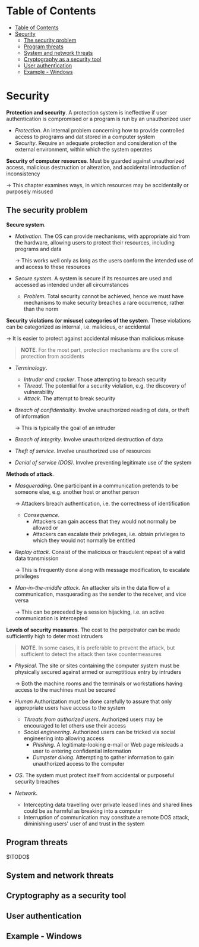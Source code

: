 <!-- TOC titleSize:1 tabSpaces:2 depthFrom:1 depthTo:6 withLinks:1 updateOnSave:1 orderedList:0 skip:0 title:1 charForUnorderedList:* -->
# Table of Contents
- [Table of Contents](#table-of-contents)
- [Security](#security)
  - [The security problem](#the-security-problem)
  - [Program threats](#program-threats)
  - [System and network threats](#system-and-network-threats)
  - [Cryptography as a security tool](#cryptography-as-a-security-tool)
  - [User authentication](#user-authentication)
  - [Example - Windows](#example---windows)
<!-- /TOC -->

# Security
**Protection and security**. A protection system is ineffective if user authentication is compromised or a program is run by an unauthorized user
* *Protection*. An internal problem concerning how to provide controlled access to programs and dat stored in a computer system
* *Security*. Require an adequate protection and consideration of the external environment, within which the system operates

**Security of computer resources**. Must be guarded against unauthorized access, malicious destruction or alteration, and accidental introduction of inconsistency

$\to$ This chapter examines ways, in which resources may be accidentally or purposely misused

## The security problem
**Secure system**.
* *Motivation*. The OS can provide mechanisms, with appropriate aid from the hardware, allowing users to protect their resources, including programs and data

    $\to$ This works well only as long as the users conform the intended use of and access to these resources
* *Secure system*. A system is secure if its resources are used and accessed as intended under all circumstances
    * *Problem*. Total security cannot be achieved, hence we must have mechanisms to make security breaches a rare occurrence, rather than the norm

**Security violations (or misuse) categories of the system**. These violations can be categorized as internal, i.e. malicious, or accidental

$\to$ It is easier to protect against accidental misuse than malicious misuse

>**NOTE**. For the most part, protection mechanisms are the core of protection from accidents

* *Terminology*.
    * *Intruder and cracker*. Those attempting to breach security
    * *Thread*. The potential for a security violation, e.g. the discovery of vulnerability
    * *Attack*. The attempt to break security
* *Breach of confidentiality*. Involve unauthorized reading of data, or theft of information

    $\to$ This is typically the goal of an intruder
* *Breach of integrity*. Involve unauthorized destruction of data
* *Theft of service*. Involve unauthorized use of resources
* *Denial of service (DOS)*. Involve preventing legitimate use of the system

**Methods of attack**.
* *Masquerading*. One participant in a communication pretends to be someone else, e.g. another host or another person

    $\to$ Attackers breach authentication, i.e. the correctness of identification
    * *Consequence*. 
        * Attackers can gain access that they would not normally be allowed or 
        * Attackers can escalate their privileges, i.e. obtain privileges to which they would not normally be entitled
* *Replay attack*. Consist of the malicious or fraudulent repeat of a valid data transmission

    $\to$ This is frequently done along with message modification, to escalate privileges
* *Man-in-the-middle attack*. An attacker sits in the data flow of a communication, masquerading as the sender to the receiver, and vice versa

    $\to$ This can be preceded by a session hijacking, i.e. an active communication is intercepted

**Levels of security measures**. The cost to the perpetrator can be made sufficiently high to deter most intruders

>**NOTE**. In some cases, it is preferable to prevent the attack, but sufficient to detect the attack then take countermeasures

* *Physical*. The site or sites containing the computer system must be physically secured against armed or surreptitious entry by intruders

    $\to$ Both the machine rooms and the terminals or workstations having access to the machines must be secured
* *Human* Authorization must be done carefully to assure that only appropriate users have access to the system
    * *Threats from authorized users*. Authorized users may be encouraged to let others use their access
    * *Social engineering*. Authorized users can be tricked via social engineering into allowing access
        * *Phishing*. A legitimate-looking e-mail or Web page misleads a user to entering confidential information
        * *Dumpster diving*. Attempting to gather information to gain unauthorized access to the computer
* *OS*. The system must protect itself from accidental or purposeful security breaches
* *Network*. 
    * Intercepting data travelling over private leased lines and shared lines could be as harmful as breaking into a computer
    * Interruption of communication may constitute a remote DOS attack, diminishing users' user of and trust in the system

## Program threats
$\TODO$

## System and network threats

## Cryptography as a security tool

## User authentication

## Example - Windows